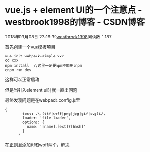 # vue.js + element UI的一个注意点 - westbrook1998的博客 - CSDN博客





2018年03月08日 23:16:39[westbrook1998](https://me.csdn.net/westbrook1998)阅读数：187








首先创建一个vue模板项目

```
vue init webpack-simple xxx
cd xxx
npm install  //这里一定要npm不能用cnpm
cnpm run dev
```

这样可以正常启动

但是当引入element ui时就一直出问题

最终发现问题是在webpack.config.js里

```
{
        test: /\.(ttf|woff|png|jpg|gif|svg)$/,
        loader: 'file-loader',
        options: {
          name: '[name].[ext]?[hash]'
        }
      }
```

在正则里添加ttf和woff两个，解决



